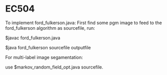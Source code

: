 # EC504

To implement ford_fulkerson.java:
First find some pgm image to feed to the ford_fulkerson algorithm as sourcefile, run:

$javac ford_fulkerson.java

$java ford_fulkerson sourcefile outputfile

For multi-label image segamentation:

use $markov_random_field_opt.java sourcefile.

